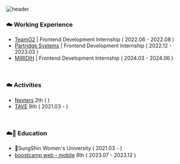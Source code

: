 ![header](https://capsule-render.vercel.app/api?type=cylinder&color=ade2f1&height=70&section=header&text=KimSeEun&fontSize=20&fontColor=324a51)

### ☁️ Working Experience
- [TeamO2](https://teamo2.kr/) | Frontend Development Internship ( 2022.06 - 2022.08 )
- [Partridge Systems](https://partridgesystems.com/kr) | Frontend Development Internship ( 2022.12 - 2023.03 )
- [MIRIDIH](https://www.miridih.com/service) | Frontend Development Internship ( 2024.03 - 2024.06 )

<br/> 

### ☁️ Activities
- [Nexters](https://teamnexters.com/) 2th (  )
- [TAVE](https://tavewave.github.io/) 9th ( 2021.03 - )

<br/> 

### ☁️ Education
- SungShin Women's University ( 2021.03 - )
- [boostcamp web・mobile](https://boostcamp.connect.or.kr/program_wm.html) 8th ( 2023.07 - 2023.12 )

<br/> 

<!-- ### 🍞 Skills 

- used as the main

  <div>
  <img src="https://img.shields.io/badge/JAVASCRIPT-F7DF1E??style=flatr&logo=JavaScript&logoColor=black">
  <img src="https://img.shields.io/badge/TYPESCRIPT-3178C6??style=flatr&logo=TypeScript&logoColor=white">
  <img src="https://img.shields.io/badge/REACT-61DAFB??style=flatr&logo=React&logoColor=black">
  <img src="https://img.shields.io/badge/NEXTJS-000000??style=flatr&logo=Next.js&logoColor=white">
  </div>

<br/>

- used at least once

  <div>
  <img src="https://img.shields.io/badge/JAVA-007396??style=flatr&logo=Java&logoColor=white">
  <img src="https://img.shields.io/badge/MYSQL-4479A1??style=flatr&logo=MySQL&logoColor=white">
  <img src="https://img.shields.io/badge/PYTHON-3776AB??style=flatr&logo=Python&logoColor=white">
  <img src="https://img.shields.io/badge/REACTNATIVE-61DAFB??style=flatr&logo=React&logoColor=black">  
  <img src="https://img.shields.io/badge/NODEJS-339933??style=flatr&logo=Node.js&logoColor=white">  
  <img src="https://img.shields.io/badge/THREEJS-FFFFFF??style=flatr&logo=Three.js&logoColor=black">  
  </div>

-->

<br/>  

<!--![KimGaeun0806's GitHub stats](https://github-readme-stats.vercel.app/api?username=KimGaeun0806&show_icons=true&theme=buefy)-->







